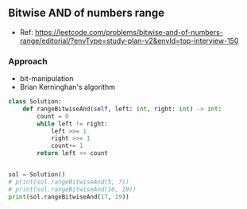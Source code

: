 
## Bitwise AND of numbers range
- Ref: https://leetcode.com/problems/bitwise-and-of-numbers-range/editorial/?envType=study-plan-v2&envId=top-interview-150

### Approach
- bit-manipulation
- Brian Kerninghan's algorithm

```py
class Solution:
    def rangeBitwiseAnd(self, left: int, right: int) -> int:
        count = 0
        while left != right:
            left >>= 1
            right >>= 1
            count+= 1
        return left << count


sol = Solution()
# print(sol.rangeBitwiseAnd(5, 7))
# print(sol.rangeBitwiseAnd(16, 19))
print(sol.rangeBitwiseAnd(17, 19))

```